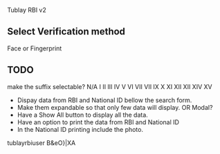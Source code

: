 Tublay RBI v2

## Select Verification method

Face or Fingerprint

## TODO

make the suffix selectable?
N/A
I
II
III
IV
V
VI
VII
VII
IX
X
XI
XII
XII
XIV
XV

- Dispay data from RBI and National ID bellow the search form.
- Make them expandable so that only few data will display. OR Modal?
- Have a Show All button to display all the data.
- Have an option to print the data from RBI and National ID
- In the National ID printing include the photo.

tublayrbiuser
B&eO}|XA
